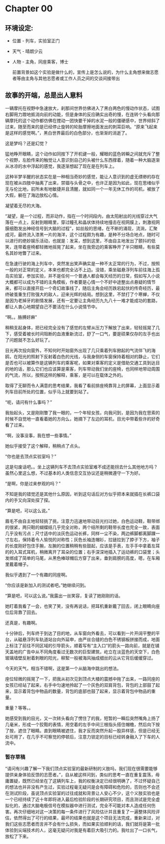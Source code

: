 # Chapter 00

## 环境设定:

* 位置 - 列车，实验室正门
* 天气 - 晴朗少云
* 人物 - 主角，同座乘客，博士

  前置背景如这个实验是做什么的，宣传上是怎么说的，为什么主角想来做志愿者等由主角与其他志愿者或工作人员之间的交谈间接带出



## 故事的开端，总是出人意料

一辆摩托在视野中急速放大，刹那间世界仿佛进入了黑白两色的慢动作状态，试图右脚用力蹬地抵消向前的动能，但是身体的反应确实出奇的慢，在连转个头看向那辆摩托的这个动作都仿佛在搅动一团快要干掉的水泥一般的僵硬感中，世界倾斜了过来，随至而来的是已经停止旋转的轮胎摩擦地面发出的刺耳巨响。“原来飞起来是这样的感觉啊。”，黑白世界最后的白色部分，也渐渐的消逝了。

这是梦吗？还是幻觉？

猛地睁开眼睛，这个动作如同按下了开机键一般，耀眼的蓝色转瞬之间就充斥了整个视野，左脸传来的触觉让人意识到自己的头被什么东西撑着，随着一种大脑逐渐从冰凉的水中浮起的感觉，我逐渐想起了现在是在列车上。

这种半梦半醒的状态实在是一种相当奇妙的感觉，能让人意识到的虚无缥缈的存在现在被从四肢中抽离了出来，禁锢与头骨之中，也许正是因为如此，现在思绪似乎无与伦比地，前所未有地敏捷并且清醒，就如同一个一年无休工作的司机，被放了大假，躺在了海边放松心情。

凝望着无尽的大海。

“凝望，是一个过程，而非动作，指在一个时间段内，由太阳射出的光线穿过大气落在一点上，反射到眼睛里，穿过瞳孔和晶状体持续地撞击在视网膜上，刺激视网膜细胞发出神经信号到大脑的过程”，如丝般的思绪，在不断的涌现，流淌，汇聚成河，最终流入漆黑一片的海洋，这个过程颇为有趣，是种不分场合地点，随时可以进行的绝妙娱乐活动，也就是：发呆，想到这里，不由自主地发出了颤抖的低笑，连带着座椅都轻微地摇晃了起来，坐在我旁边的乘客睁开了半只眼睛，有些莫名其妙地瞥了过来。

在急速行驶的海上列车中，突然发出笑声确实是一种不太正常的行为，不过，按照一般的对正常的定义，本来也都完全沾不上边。没错，乘坐磁悬浮列车前往海上孤岛实验室，参加实验，并不是任何一个普通人都会每天经历的日常，假如写入小说大概都可以成为不错的主角模板，作者要是心情一个不好中途整出点悬疑的情节来，都可以直接开启一个奇幻故事线了，随后主角会经历跌宕起伏的传奇经历，最终破茧重生打败强大的敌人，迎来光辉的结局。想到这里，不禁打了个寒蝉，不仅是因为老掉牙的剧情发展，还有一定要让主角经历九九八十一难才能成功的套路，都让人衷心地期望自己不要活在什么小说情节中。

“啊。。胳膊好麻”

稍稍支起身体，把已经完全没有了感觉的左臂从压力下解放了出来，轻轻摇晃了几下，感受着被长时间阻断的血液重新流过，舒了一口气，要是硕果仅存的左手也出了问题就不怎么好玩了。

目光再次投向窗外，不知何时开始窗外出现了几只乘着列车掀起的气流伴飞的海鸥，在阳光的照射下反射着白色的光线，与我身侧的车窗保持着相对的静止，它们是否也可以被算作是这辆列车的乘客呢，如果对乘客的定义是借助交通工具到达目的地的话，那么它们也应该算是乘客，列车带动我们坐的座椅，也同样地带动周围的气流，所以，按照这样的解释，乘客，是可以在载体之外的。

取得了无聊而令人满意的思考结果，我看了看前排座椅靠背上的屏幕，上面显示着列车目前所处的位置，似乎马上就要到站了。

“呃，请问有什么事吗？”

我抬起头，又是刚刚瞥了我一眼的，一个年轻女孩，向我问到，是因为我在思索的时候不自觉地一直看着她的方向么，她摘下了左边的耳机，目光中带着些许的好奇看了过来。

“啊，没事没事，我在想一些事情。”

她似乎接受了这个解释，稍稍点了点头。

“你也是去顶点实验室吗？”

这是句废话吧。。坐上这辆列车不去顶点实验室难不成还能拐去什么其他地方吗？虽然心里这么想，不过基本的人类信息交互协议还是稍微遵守一下为好。

“是啊，你是过来参观的吗？”

不知是我的错觉还是其他什么原因，听到这句话后对方似乎把本来就插在长裤口袋内的手又向深处探了探。

“算是吧，可以这么说。”

眉毛不由自主地轻轻挑了挑，注意力迅速地带动目光扫过她，白色运动鞋，鞋带绑的很紧，两只鞋的蝴蝶结几乎完全对称，两个结所剩的鞋带长度也完全一致，表面几乎没有污点；尺寸适中的淡灰色运动长裤，同样一尘不染，两边裤脚都离脚踝一寸左右，保持着令人愉悦的对称性；灰色长袖连帽衫，拉链拉到了脖子下方，袖子的长度刚好包住手腕，左腕的位置稍稍有些鼓起，应该是手表，左手手中拿着左耳的的入耳式耳机，稍微离开了耳朵的位置；右手深深地插入了运动裤的口袋里；头发绑成了简单的马尾，从黑色棒球帽后方穿了出来，垂到肩膀的高度，嗯，在车厢里戴着帽子。

我似乎遇到了一个有趣的同座啊。

“你应该是新加入的测试者吧。”她继续问到。

“算是吧，可以这么说。”我露出一丝笑容，复读了她刚刚的话。

她盯着我看了一会，也笑了笑，没有再说话，把耳机重新戴了回去，闭上眼睛向座位后背靠了回去。

还真是，有趣啊。

十分钟后，列车终于到达了目的地，从车窗向外看去，可以看到一片开阔平整的平台，从磁悬浮列车轨道站台向外延申，由严丝合缝的白色不锈钢板拼接而成，地面上标注了前往不同区域的引导箭头，顺着写有“主入口”的箭头一路向前，就是在铺天盖地的广告中从不同角度看过无数次的巨型建筑，屹立在淡蓝色的天空下，白色玻璃墙壁反射着刺眼的阳光，柳絮一般被海风抽成细丝的云从它背后缓缓穿过。

今天的天气，相当不错啊，这是第一个从脑海中跳出的想法。

座位轻微的摇晃了一下，把我从初次见到顶点大楼的震撼中拖了出来，一路同座的女孩已经站了起来，右手中匀速地拎起了一个灰色的双肩背包，背包的上部鼓了起来，显示着背包中物品的数量，背包的底部也鼓了起来，显示着背包中物品的重量。

重量？等等。。

她感受到我的目光，又一次转头看向了愣住了的我，短暂的一瞬后突然嘴角上扬了几毫米，形成一个狡黠的表情，用空着的左手中间三根指头搭住帽檐，然后向下按了按，遮住了眼睛。直到眼睛被遮住，我才反而突然升起一股异样感，但是已经无处可用了，在几乎不可察觉的停顿后，注意力锁定的目标已经转身融入了下车的人流中。

### 暂存草稿
“请问有兴趣了解一下我们顶点实验室的最新研制的义肢吗，我们现在很需要能够提供亲身体验反馈的志愿者。”，自从被这样问到，类似的思考一直在重复震荡，毋庸置疑，既然已经坐在了这辆列车上，我的权衡决定已经很明确了，不过怀疑自己的想法也并非没有产生过，实验过程毫无疑问是会有障碍和危险的，否则也不会还在测试阶段，虽说顶点实验室的过往成就和背景让人安心不少，这个义肢实验也是一个已经持续了近十年即将进入最后检验阶段的长期研究项目，而且测试是完全虚拟化的，通过大脑电极信号在模拟器中进行测试，完全不可能对本人造成任何伤害。再次仔细地对这一决策的每一条件进行了风险估计并且重复了一遍整体风险评估，依然得出了可行的结果，最坏的结果也就是这个项目无法完成，重新来过，对我们这些志愿者而言并不会有什么损失，而如果实验顺利的话，我们就将是第一批体验到尖端技术的人，这毫无疑问对我是有着巨大吸引力的。我吐出了一口长气，放松了下来。

